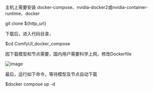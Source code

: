 主机上需要安装 docker-compose、nvidia-docker2或nvidia-container-runtime、docker

git clone ${http_url}

下载后，进入代码目录，

$cd  ComfyUI_docker_compose

因下载模型和节点需要，国内用户需要科学上网，修改Dockerfile

![image](https://github.com/user-attachments/assets/73c0788f-d99f-4c1c-a61a-99efc9bba3a0)


最后，运行如下命令，等待模型及节点自动下载

$docker compose up -d
